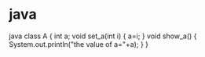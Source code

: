 # java
java
class A
{
int a;
void set_a(int i)
{
a=i;
}
void show_a()
{
System.out.println("the value of a="+a);
}
}
